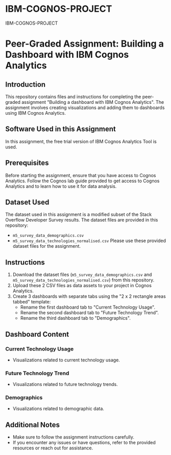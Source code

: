 # IBM-COGNOS-PROJECT
IBM-COGNOS-PROJECT
# Peer-Graded Assignment: Building a Dashboard with IBM Cognos Analytics

## Introduction
This repository contains files and instructions for completing the peer-graded assignment "Building a dashboard with IBM Cognos Analytics". The assignment involves creating visualizations and adding them to dashboards using IBM Cognos Analytics.

## Software Used in this Assignment
In this assignment, the free trial version of IBM Cognos Analytics Tool is used.

## Prerequisites
Before starting the assignment, ensure that you have access to Cognos Analytics. Follow the Cognos lab guide provided to get access to Cognos Analytics and to learn how to use it for data analysis.

## Dataset Used
The dataset used in this assignment is a modified subset of the Stack Overflow Developer Survey results. The dataset files are provided in this repository:
- `m5_survey_data_demographics.csv`
- `m5_survey_data_technologies_normalised.csv`
Please use these provided dataset files for the assignment.

## Instructions
1. Download the dataset files (`m5_survey_data_demographics.csv` and `m5_survey_data_technologies_normalised.csv`) from this repository.
2. Upload these 2 CSV files as data assets to your project in Cognos Analytics.
3. Create 3 dashboards with separate tabs using the "2 x 2 rectangle areas tabbed" template:
   - Rename the first dashboard tab to "Current Technology Usage".
   - Rename the second dashboard tab to "Future Technology Trend".
   - Rename the third dashboard tab to "Demographics".

## Dashboard Content
### Current Technology Usage
- Visualizations related to current technology usage.

### Future Technology Trend
- Visualizations related to future technology trends.

### Demographics
- Visualizations related to demographic data.

## Additional Notes
- Make sure to follow the assignment instructions carefully.
- If you encounter any issues or have questions, refer to the provided resources or reach out for assistance.
